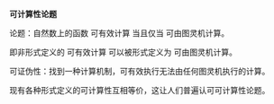 **可计算性论题**

论题：自然数上的函数 可有效计算 当且仅当 可由图灵机计算。

即非形式定义的 可有效计算 可以被形式定义为 可由图灵机计算。

可证伪性：找到一种计算机制，可有效执行无法由任何图灵机执行的计算。

现有各种形式定义的可计算性互相等价，这让人们普遍认可可计算性论题。
